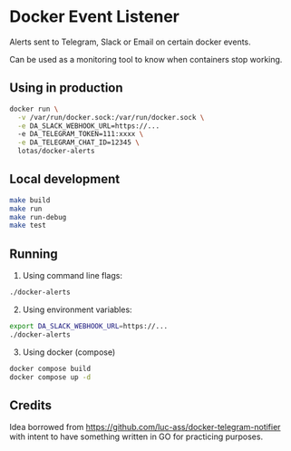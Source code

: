 # Docker Event Listener

Alerts sent to Telegram, Slack or Email on certain docker events.

Can be used as a monitoring tool to know when containers stop working.


## Using in production

```bash
docker run \
  -v /var/run/docker.sock:/var/run/docker.sock \
  -e DA_SLACK_WEBHOOK_URL=https://...
  -e DA_TELEGRAM_TOKEN=111:xxxx \
  -e DA_TELEGRAM_CHAT_ID=12345 \
  lotas/docker-alerts
```

## Local development

```bash
make build
make run
make run-debug
make test
```


## Running

1. Using command line flags:
```bash
./docker-alerts
```

2. Using environment variables:
```bash
export DA_SLACK_WEBHOOK_URL=https://...
./docker-alerts
```

3. Using docker (compose)
```bash
docker compose build
docker compose up -d
```


## Credits

Idea borrowed from <https://github.com/luc-ass/docker-telegram-notifier>
with intent to have something written in GO for practicing purposes.
